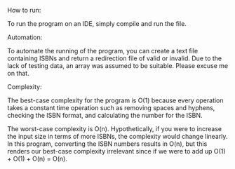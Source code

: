How to run:

To run the program on an IDE, simply compile and run the file.

Automation:

To automate the running of the program, you can create a text file containing ISBNs and return a redirection file of valid or invalid. Due to the lack of testing data, an array was assumed to be suitable. Please excuse me on that.

Complexity:

The best-case complexity for the program is O(1) because every operation takes a constant time operation such as removing spaces and hyphens, checking the ISBN format, and calculating the number for the ISBN.

The worst-case complexity is O(n). Hypothetically, if you were to increase the input size in terms of more ISBNs, the complexity would change linearly. In this program, converting the ISBN numbers results in O(n), but this renders our best-case complexity irrelevant since if we were to add up O(1) + O(1) + O(n) = O(n).
